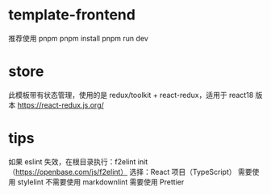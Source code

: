 # template-frontend

推荐使用 pnpm
pnpm install
pnpm run dev

# store

此模板带有状态管理，使用的是 redux/toolkit + react-redux，适用于 react18 版本
https://react-redux.js.org/

# tips

如果 eslint 失效，在根目录执行：f2elint init（https://openbase.com/js/f2elint）
选择：React 项目（TypeScript）
需要使用 stylelint
不需要使用 markdownlint
需要使用 Prettier

